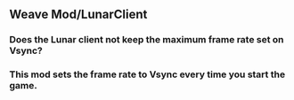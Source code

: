 ## Weave Mod/LunarClient
### Does the Lunar client not keep the maximum frame rate set on Vsync?
### This mod sets the frame rate to Vsync every time you start the game.

